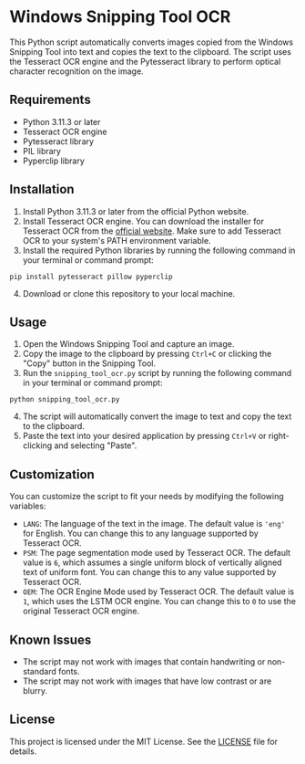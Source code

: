 # Windows Snipping Tool OCR

This Python script automatically converts images copied from the Windows Snipping Tool into text and copies the text to the clipboard. The script uses the Tesseract OCR engine and the Pytesseract library to perform optical character recognition on the image.

## Requirements

- Python 3.11.3 or later
- Tesseract OCR engine
- Pytesseract library
- PIL library
- Pyperclip library

## Installation

1. Install Python 3.11.3 or later from the official Python website.
2. Install Tesseract OCR engine. You can download the installer for Tesseract OCR from the [official website](https://github.com/UB-Mannheim/tesseract/wiki). Make sure to add Tesseract OCR to your system's PATH environment variable.
3. Install the required Python libraries by running the following command in your terminal or command prompt:

```pip install pytesseract pillow pyperclip```


4. Download or clone this repository to your local machine.

## Usage

1. Open the Windows Snipping Tool and capture an image.
2. Copy the image to the clipboard by pressing `Ctrl+C` or clicking the "Copy" button in the Snipping Tool.
3. Run the `snipping_tool_ocr.py` script by running the following command in your terminal or command prompt:

```python snipping_tool_ocr.py```


4. The script will automatically convert the image to text and copy the text to the clipboard.
5. Paste the text into your desired application by pressing `Ctrl+V` or right-clicking and selecting "Paste".

## Customization

You can customize the script to fit your needs by modifying the following variables:

- `LANG`: The language of the text in the image. The default value is `'eng'` for English. You can change this to any language supported by Tesseract OCR.
- `PSM`: The page segmentation mode used by Tesseract OCR. The default value is `6`, which assumes a single uniform block of vertically aligned text of uniform font. You can change this to any value supported by Tesseract OCR.
- `OEM`: The OCR Engine Mode used by Tesseract OCR. The default value is `1`, which uses the LSTM OCR engine. You can change this to `0` to use the original Tesseract OCR engine.

## Known Issues

- The script may not work with images that contain handwriting or non-standard fonts.
- The script may not work with images that have low contrast or are blurry.

## License

This project is licensed under the MIT License. See the [LICENSE](LICENSE) file for details.
